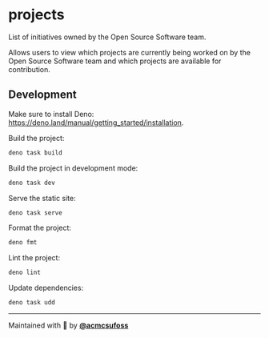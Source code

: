 # projects

List of initiatives owned by the Open Source Software team.

Allows users to view which projects are currently being worked on by the Open
Source Software team and which projects are available for contribution.

## Development

Make sure to install Deno:
<https://deno.land/manual/getting_started/installation>.

Build the project:

```sh
deno task build
```

Build the project in development mode:

```sh
deno task dev
```

Serve the static site:

```sh
deno task serve
```

Format the project:

```sh
deno fmt
```

Lint the project:

```sh
deno lint
```

Update dependencies:

```sh
deno task udd
```

---

Maintained with 💚 by [**@acmcsufoss**](https://github.com/acmcsufoss)
